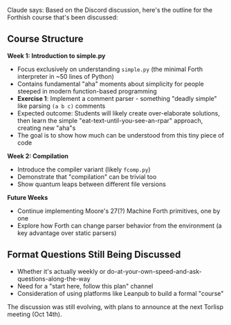 Claude says: Based on the Discord discussion, here's the outline for the Forthish course that's been discussed:

## Course Structure

**Week 1: Introduction to simple.py**

- Focus exclusively on understanding `simple.py` (the minimal Forth interpreter in ~50 lines of Python)
- Contains fundamental "aha" moments about simplicity for people steeped in modern function-based programming
- **Exercise 1**: Implement a comment parser - something "deadly simple" like parsing `(a b c)` comments
- Expected outcome: Students will likely create over-elaborate solutions, then learn the simple "eat-text-until-you-see-an-rpar" approach, creating new "aha"s
- The goal is to show how much can be understood from this tiny piece of code

**Week 2: Compilation**

- Introduce the compiler variant (likely `fcomp.py`)
- Demonstrate that "compilation" can be trivial too
- Show quantum leaps between different file versions

**Future Weeks**

- Continue implementing Moore's 27(?) Machine Forth primitives, one by one
- Explore how Forth can change parser behavior from the environment (a key advantage over static parsers)

## Format Questions Still Being Discussed

- Whether it's actually weekly or do-at-your-own-speed-and-ask-questions-along-the-way
- Need for a "start here, follow this plan" channel
- Consideration of using platforms like Leanpub to build a formal "course"

The discussion was still evolving, with plans to announce at the next Torlisp meeting (Oct 14th).